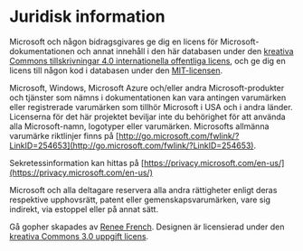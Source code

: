 # <a name="legal-notices"></a>Juridisk information

Microsoft och någon bidragsgivares ge dig en licens för Microsoft-dokumentationen och annat innehåll i den här databasen under den [kreativa Commons tillskrivningar 4.0 internationella offentliga licens](https://creativecommons.org/licenses/by/4.0/legalcode), och ge dig en licens till någon kod i databasen under den [MIT-licensen](https://opensource.org/licenses/MIT).

Microsoft, Windows, Microsoft Azure och/eller andra Microsoft-produkter och tjänster som nämns i dokumentationen kan vara antingen varumärken eller registrerade varumärken som tillhör Microsoft i USA och i andra länder.
Licenserna för det här projektet beviljar inte du behörighet för att använda alla Microsoft-namn, logotyper eller varumärken.
Microsofts allmänna varumärke riktlinjer finns på [http://go.microsoft.com/fwlink/?LinkID=254653](http://go.microsoft.com/fwlink/?LinkID=254653).

Sekretessinformation kan hittas på [https://privacy.microsoft.com/en-us/](https://privacy.microsoft.com/en-us/)

Microsoft och alla deltagare reservera alla andra rättigheter enligt deras respektive upphovsrätt, patent eller gemenskapsvarumärken, vare sig indirekt, via estoppel eller på annat sätt.

Gå gopher skapades av [Renee French](http://reneefrench.blogspot.com/).
Designen är licensierad under den [kreativa Commons 3.0 uppgift licens](https://creativecommons.org/licenses/by/3.0/us/).